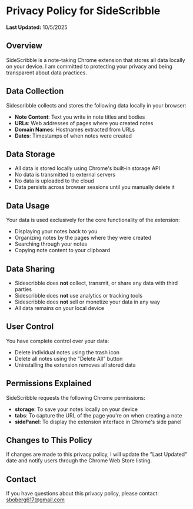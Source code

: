 # Privacy Policy for SideScribble

**Last Updated:** 10/5/2025

## Overview

SideScribble is a note-taking Chrome extension that stores all data locally on your device. I am committed to protecting your privacy and being transparent about data practices.

## Data Collection

Sidescribble collects and stores the following data locally in your browser:

- **Note Content**: Text you write in note titles and bodies
- **URLs**: Web addresses of pages where you created notes
- **Domain Names**: Hostnames extracted from URLs
- **Dates**: Timestamps of when notes were created

## Data Storage

- All data is stored locally using Chrome's built-in storage API
- No data is transmitted to external servers
- No data is uploaded to the cloud
- Data persists across browser sessions until you manually delete it

## Data Usage

Your data is used exclusively for the core functionality of the extension:

- Displaying your notes back to you
- Organizing notes by the pages where they were created
- Searching through your notes
- Copying note content to your clipboard

## Data Sharing

- Sidescribble does **not** collect, transmit, or share any data with third parties
- Sidescribble does **not** use analytics or tracking tools
- Sidescribble does **not** sell or monetize your data in any way
- All data remains on your local device

## User Control

You have complete control over your data:

- Delete individual notes using the trash icon
- Delete all notes using the "Delete All" button
- Uninstalling the extension removes all stored data

## Permissions Explained

SideScribble requests the following Chrome permissions:

- **storage**: To save your notes locally on your device
- **tabs**: To capture the URL of the page you're on when creating a note
- **sidePanel**: To display the extension interface in Chrome's side panel

## Changes to This Policy

If changes are made to this privacy policy, I will update the "Last Updated" date and notify users through the Chrome Web Store listing.

## Contact

If you have questions about this privacy policy, please contact: sboberg617@gmail.com
